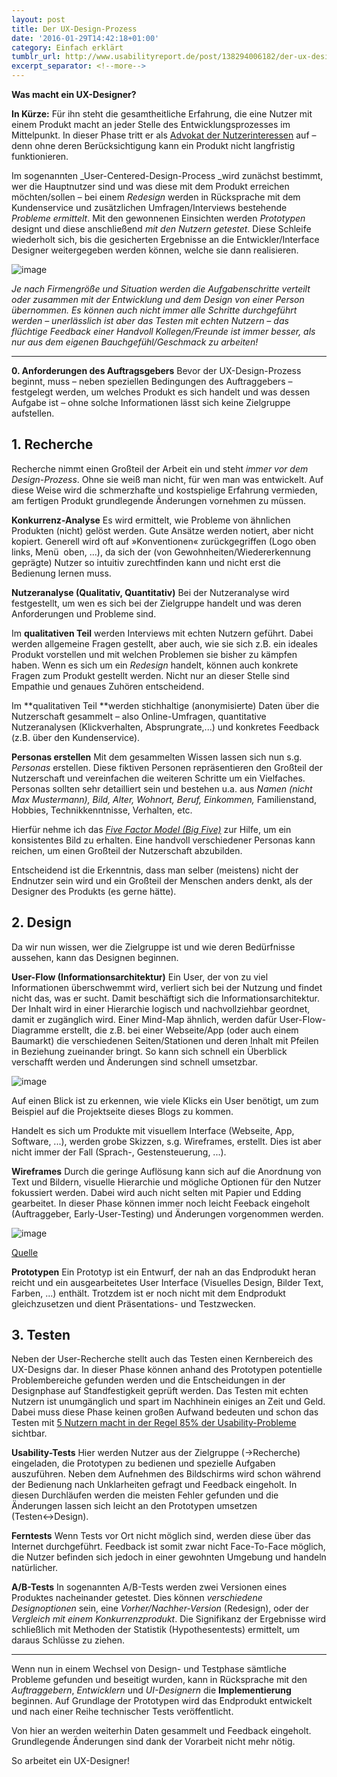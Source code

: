 ```yaml
---
layout: post
title: Der UX-Design-Prozess
date: '2016-01-29T14:42:18+01:00'
category: Einfach erklärt
tumblr_url: http://www.usabilityreport.de/post/138294006182/der-ux-design-prozess
excerpt_separator: <!--more-->
---
```

**Was macht ein UX-Designer?**

**In Kürze:** Für ihn steht die gesamtheitliche Erfahrung, die eine Nutzer mit einem Produkt macht an jeder Stelle des Entwicklungsprozesses im Mittelpunkt. In dieser Phase tritt er als [Advokat der Nutzerinteressen](http://www.usabilityreport.de/about) auf – denn ohne deren Berücksichtigung kann ein Produkt nicht langfristig funktionieren.

Im sogenannten _User-Centered-Design-Process _wird zunächst bestimmt, wer die Hauptnutzer sind und was diese mit dem Produkt erreichen möchten/sollen – bei einem _Redesign_ werden in Rücksprache mit dem Kundenservice und zusätzlichen Umfragen/Interviews bestehende _Probleme ermittelt_. Mit den gewonnenen Einsichten werden _Prototypen_ designt und diese anschließend _mit den Nutzern getestet_. Diese Schleife wiederholt sich, bis die gesicherten Ergebnisse an die Entwickler/Interface Designer weitergegeben werden können, welche sie dann realisieren.
<!--more-->

![image](https://68.media.tumblr.com/72050cdbc63475ce32d3bf245f9561f0/tumblr_inline_o1qdmi1WSx1tupr4e_540.png)

_Je nach Firmengröße und Situation werden die Aufgabenschritte verteilt oder zusammen mit der Entwicklung und dem Design von einer Person übernommen. Es können auch nicht immer alle Schritte durchgeführt werden – unerlässlich ist aber das Testen mit echten Nutzern – das flüchtige Feedback einer Handvoll Kollegen/Freunde ist immer besser, als nur aus dem eigenen Bauchgefühl/Geschmack zu arbeiten!_

* * *

**0. Anforderungen des Auftragsgebers**
Bevor der UX-Design-Prozess beginnt, muss – neben speziellen Bedingungen des Auftraggebers – festgelegt werden, um welches Produkt es sich handelt und was dessen Aufgabe ist – ohne solche Informationen lässt sich keine Zielgruppe aufstellen.

## **1. Recherche**

Recherche nimmt einen Großteil der Arbeit ein und steht _immer vor dem Design-Prozess_. Ohne sie weiß man nicht, für wen man was entwickelt. Auf diese Weise wird die schmerzhafte und kostspielige Erfahrung vermieden, am fertigen Produkt grundlegende Änderungen vornehmen zu müssen.

**Konkurrenz-Analyse**
Es wird ermittelt, wie Probleme von ähnlichen Produkten (nicht) gelöst werden. Gute Ansätze werden notiert, aber nicht kopiert. Generell wird oft auf »Konventionen« zurückgegriffen (Logo oben links, Menü  oben, ...), da sich der (von Gewohnheiten/Wiedererkennung geprägte) Nutzer so intuitiv zurechtfinden kann und nicht erst die Bedienung lernen muss.

**Nutzeranalyse (Qualitativ, Quantitativ)**
Bei der Nutzeranalyse wird festgestellt, um wen es sich bei der Zielgruppe handelt und was deren Anforderungen und Probleme sind.

Im **qualitativen Teil** werden Interviews mit echten Nutzern geführt. Dabei werden allgemeine Fragen gestellt, aber auch, wie sie sich z.B. ein ideales Produkt vorstellen und mit welchen Problemen sie bisher zu kämpfen haben. Wenn es sich um ein _Redesign_ handelt, können auch konkrete Fragen zum Produkt gestellt werden. Nicht nur an dieser Stelle sind Empathie und genaues Zuhören entscheidend.

Im **qualitativen Teil **werden stichhaltige (anonymisierte) Daten über die Nutzerschaft gesammelt – also Online-Umfragen, quantitative Nutzeranalysen (Klickverhalten, Absprungrate,...) und konkretes Feedback (z.B. über den Kundenservice).

**Personas erstellen**
Mit dem gesammelten Wissen lassen sich nun s.g. _Personas_ erstellen. Diese fiktiven Personen repräsentieren den Großteil der Nutzerschaft und vereinfachen die weiteren Schritte um ein Vielfaches. Personas sollten sehr detailliert sein und bestehen u.a. aus _Namen (nicht Max Mustermann), Bild, Alter, Wohnort, Beruf, Einkommen,_ Familienstand, Hobbies, Technikkenntnisse, Verhalten, etc.

Hierfür nehme ich das [_Five Factor Model (Big Five)_](https://en.wikipedia.org/wiki/Big_Five_personality_traits) zur Hilfe, um ein konsistentes Bild zu erhalten. Eine handvoll verschiedener Personas kann reichen, um einen Großteil der Nutzerschaft abzubilden.

Entscheidend ist die Erkenntnis, dass man selber (meistens) nicht der Endnutzer sein wird und ein Großteil der Menschen anders denkt, als der Designer des Produkts (es gerne hätte).

## **2. Design**

Da wir nun wissen, wer die Zielgruppe ist und wie deren Bedürfnisse aussehen, kann das Designen beginnen.

**User-Flow (Informationsarchitektur)**
Ein User, der von zu viel Informationen überschwemmt wird, verliert sich bei der Nutzung und findet nicht das, was er sucht. Damit beschäftigt sich die Informationsarchitektur. Der Inhalt wird in einer Hierarchie logisch und nachvollziehbar geordnet, damit er zugänglich wird. Einer Mind-Map ähnlich, werden dafür User-Flow-Diagramme erstellt, die z.B. bei einer Webseite/App (oder auch einem Baumarkt) die verschiedenen Seiten/Stationen und deren Inhalt mit Pfeilen in Beziehung zueinander bringt. So kann sich schnell ein Überblick verschafft werden und Änderungen sind schnell umsetzbar.

![image](https://68.media.tumblr.com/70f2bd5e1a1f8371fc7fafda9f931060/tumblr_inline_o1py29tnB61tupr4e_540.png)

Auf einen Blick ist zu erkennen, wie viele Klicks ein User benötigt, um zum Beispiel auf die Projektseite dieses Blogs zu kommen.

Handelt es sich um Produkte mit visuellem Interface (Webseite, App, Software, ...), werden grobe Skizzen, s.g. Wireframes, erstellt. Dies ist aber nicht immer der Fall (Sprach-, Gestensteuerung, ...).

**Wireframes**
Durch die geringe Auflösung kann sich auf die Anordnung von Text und Bildern, visuelle Hierarchie und mögliche Optionen für den Nutzer fokussiert werden. Dabei wird auch nicht selten mit Papier und Edding gearbeitet. In dieser Phase können immer noch leicht Feeback eingeholt (Auftraggeber, Early-User-Testing) und Änderungen vorgenommen werden.

![image](https://68.media.tumblr.com/1221e714c5846e77c9bcebf78e622261/tumblr_inline_o1pyc8ssUN1tupr4e_540.png)

[Quelle](https://cdn2.hubspot.net/hubfs/685689/blog-files/UXdesign_wireframing.png)

**Prototypen**
Ein Prototyp ist ein Entwurf, der nah an das Endprodukt heran reicht und ein ausgearbeitetes User Interface (Visuelles Design, Bilder Text, Farben, ...) enthält. Trotzdem ist er noch nicht mit dem Endprodukt gleichzusetzen und dient Präsentations- und Testzwecken.

## **3. Testen**

Neben der User-Recherche stellt auch das Testen einen Kernbereich des UX-Designs dar. In dieser Phase können anhand des Prototypen potentielle Problembereiche gefunden werden und die Entscheidungen in der Designphase auf Standfestigkeit geprüft werden. Das Testen mit echten Nutzern ist unumgänglich und spart im Nachhinein einiges an Zeit und Geld. Dabei muss diese Phase keinen großen Aufwand bedeuten und schon das Testen mit [5 Nutzern macht in der Regel 85% der Usability-Probleme](https://www.nngroup.com/articles/why-you-only-need-to-test-with-5-users/) sichtbar.

**Usability-Tests**
Hier werden Nutzer aus der Zielgruppe (→Recherche) eingeladen, die Prototypen zu bedienen und spezielle Aufgaben auszuführen. Neben dem Aufnehmen des Bildschirms wird schon während der Bedienung nach Unklarheiten gefragt und Feedback eingeholt. In diesen Durchläufen werden die meisten Fehler gefunden und die Änderungen lassen sich leicht an den Prototypen umsetzen (Testen↔Design).

**Ferntests**
Wenn Tests vor Ort nicht möglich sind, werden diese über das Internet durchgeführt. Feedback ist somit zwar nicht Face-To-Face möglich, die Nutzer befinden sich jedoch in einer gewohnten Umgebung und handeln natürlicher.

**A/B-Tests**
In sogenannten A/B-Tests werden zwei Versionen eines Produktes nacheinander getestet. Dies können _verschiedene Designoptionen_ sein, eine _Vorher/Nachher-Version_ (Redesign), oder der _Vergleich mit einem Konkurrenzprodukt_. Die Signifikanz der Ergebnisse wird schließlich mit Methoden der Statistik (Hypothesentests) ermittelt, um daraus Schlüsse zu ziehen.

* * *

Wenn nun in einem Wechsel von Design- und Testphase sämtliche Probleme gefunden und beseitigt wurden, kann in Rücksprache mit den _Auftraggebern_, _Entwicklern_ und _UI-Designern_ die **Implementierung** beginnen. Auf Grundlage der Prototypen wird das Endprodukt entwickelt und nach einer Reihe technischer Tests veröffentlicht.

Von hier an werden weiterhin Daten gesammelt und Feedback eingeholt. Grundlegende Änderungen sind dank der Vorarbeit nicht mehr nötig.

So arbeitet ein UX-Designer!
